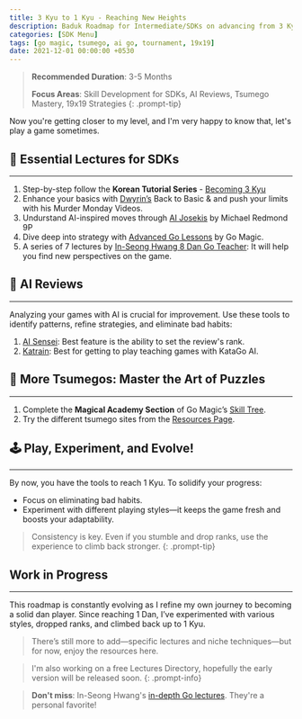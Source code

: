 ```yaml
---
title: 3 Kyu to 1 Kyu - Reaching New Heights
description: Baduk Roadmap for Intermediate/SDKs on advancing from 3 Kyu to 1 Kyu
categories: [SDK Menu]
tags: [go magic, tsumego, ai go, tournament, 19x19]
date: 2021-12-01 00:00:00 +0530
---
```


> **Recommended Duration**: 3-5 Months  
>
> **Focus Areas**: Skill Development for SDKs, AI Reviews, Tsumego Mastery, 19x19 Strategies
{: .prompt-tip}

Now you're getting closer to my level, and I'm very happy to know that, let's play a game sometimes.

## 🔑 Essential Lectures for SDKs

---

1. Step-by-step follow the **Korean Tutorial Series** - <a href="https://youtube.com/playlist?list=PLO5jVlKbZT23QUc95Wnk_D-6P9XmOUTOS&si=huHq9qbGn96HdAKq" target="_blank" rel="nofollow noopener noreferrer">Becoming 3 Kyu</a>
2. Enhance your basics with <a href="https://www.youtube.com/@dwyrin" target="_blank" rel="nofollow noopener noreferrer">Dwyrin’s</a> Back to Basic & and push your limits with his Murder Monday Videos.
3. Undurstand AI-inspired moves through <a href="https://www.youtube.com/playlist?list=PLW5_cMTm0wvZU5pQhmQFwXh-ojU1mQIg3" target="_blank" rel="nofollow noopener noreferrer">AI Josekis</a> by Michael Redmond 9P
4. Dive deep into strategy with <a href="https://youtube.com/playlist?list=PL4DLlaT_bvDFXoD49tt3o4T_CaoSum4Zy&si=LzpUxugXKORQZjYq" target="_blank" rel="nofollow noopener noreferrer">Advanced Go Lessons</a> by Go Magic.
5. A series of 7 lectures by <a href="https://youtube.com/playlist?list=PLei3aTwwO99ZA9WCPmt8jZNxhy4wf00dt&si=Oi65yTzD8E7A9ox5" target="_blank" rel="nofollow noopener noreferrer">In-Seong Hwang 8 Dan Go Teacher</a>: It will help you find new perspectives on the game.

## 🤖 AI Reviews

---

Analyzing your games with AI is crucial for improvement. Use these tools to identify patterns, refine strategies, and eliminate bad habits:
1. <a href="https://ai-sensei.com/" target="_blank" rel="nofollow noopener noreferrer">AI Sensei</a>: Best feature is the ability to set the review's rank.
2. <a href="https://github.com/sanderland/katrain/releases" target="_blank" rel="nofollow noopener noreferrer">Katrain</a>: Best for getting to play teaching games with KataGo AI.

## 🧩 More Tsumegos: Master the Art of Puzzles

---

1. Complete the **Magical Academy Section** of Go Magic’s <a href="https://gomagic.org/go-problems/" target="_blank" rel="nofollow noopener noreferrer">Skill Tree</a>.
2. Try the different tsumego sites from the [Resources Page](/posts/weiqi-resources/).

## 🕹️ Play, Experiment, and Evolve!

---

By now, you have the tools to reach 1 Kyu. To solidify your progress:  
 
- Focus on eliminating bad habits.  
- Experiment with different playing styles—it keeps the game fresh and boosts your adaptability.  

> Consistency is key. Even if you stumble and drop ranks, use the experience to climb back stronger. 
{: .prompt-tip}
 
## Work in Progress

---

This roadmap is constantly evolving as I refine my own journey to becoming a solid dan player. Since reaching 1 Dan, I’ve experimented with various styles, dropped ranks, and climbed back up to 1 Kyu.  
> There’s still more to add—specific lectures and niche techniques—but for now, enjoy the resources here.

> I'm also working on a free Lectures Directory, hopefully the early version will be released soon.
{: .prompt-info} 

> **Don't miss**: In-Seong Hwang's <a href="https://www.youtube.com/results?search_query=in+seong+hwang+go+lectures" target="_blank" rel="nofollow noopener noreferrer">in-depth Go lectures</a>. They're a personal favorite!